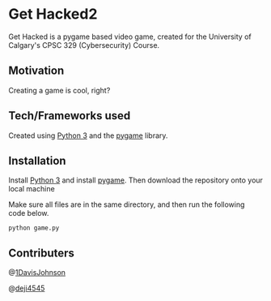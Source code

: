 # Get Hacked2

Get Hacked is a pygame based video game, created for the University of Calgary's CPSC 329 (Cybersecurity) Course.

## Motivation

Creating a game is cool, right?


## Tech/Frameworks used

Created using [Python 3](https://www.python.org/downloads/) and the [pygame](https://www.pygame.org/news) library.

## Installation
Install [Python 3](https://www.python.org/downloads/) and install [pygame](https://www.pygame.org/news). Then download the repository onto your local machine  
  
Make sure all files are in the same directory, and then run the following code below.
```
python game.py
```


## Contributers
@[1DavisJohnson](https://github.com/1DavisJohnson)

@[deji4545](https://github.com/deji4545)
